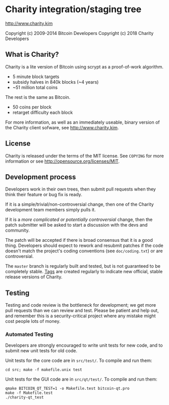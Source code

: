 Charity integration/staging tree
================================

http://www.charity.kim

Copyright (c) 2009-2014 Bitcoin Developers
Copyright (c) 2018 Charity Developers

What is Charity?
----------------

Charity is a lite version of Bitcoin using scrypt as a proof-of-work algorithm.
 - 5 minute block targets
 - subsidy halves in 840k blocks (~4 years)
 - ~51 million total coins

The rest is the same as Bitcoin.
 - 50 coins per block
 - retarget difficulty each block

For more information, as well as an immediately useable, binary version of
the Charity client sofware, see http://www.charity.kim.

License
-------

Charity is released under the terms of the MIT license. See `COPYING` for more
information or see http://opensource.org/licenses/MIT.

Development process
-------------------

Developers work in their own trees, then submit pull requests when they think
their feature or bug fix is ready.

If it is a simple/trivial/non-controversial change, then one of the Charity
development team members simply pulls it.

If it is a *more complicated or potentially controversial* change, then the patch
submitter will be asked to start a discussion with the devs and community.

The patch will be accepted if there is broad consensus that it is a good thing.
Developers should expect to rework and resubmit patches if the code doesn't
match the project's coding conventions (see `doc/coding.txt`) or are
controversial.

The `master` branch is regularly built and tested, but is not guaranteed to be
completely stable. [Tags](https://github.com/charity-project/charity/tags) are created
regularly to indicate new official, stable release versions of Charity.

Testing
-------

Testing and code review is the bottleneck for development; we get more pull
requests than we can review and test. Please be patient and help out, and
remember this is a security-critical project where any mistake might cost people
lots of money.

### Automated Testing

Developers are strongly encouraged to write unit tests for new code, and to
submit new unit tests for old code.

Unit tests for the core code are in `src/test/`. To compile and run them:

    cd src; make -f makefile.unix test

Unit tests for the GUI code are in `src/qt/test/`. To compile and run them:

    qmake BITCOIN_QT_TEST=1 -o Makefile.test bitcoin-qt.pro
    make -f Makefile.test
    ./charity-qt_test


